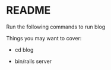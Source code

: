 # README

Run the following commands to run blog

Things you may want to cover:

* cd blog

* bin/rails server
